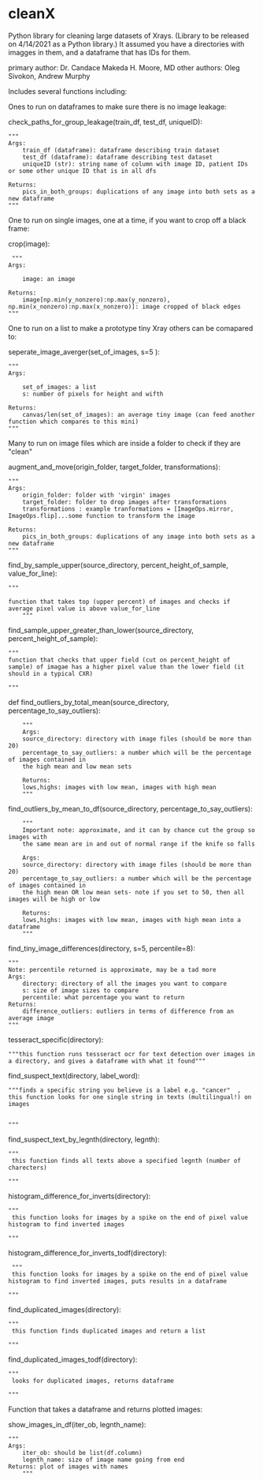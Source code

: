 # cleanX
Python library for cleaning large datasets of Xrays. (Library to be released on 4/14/2021 as a Python library.)
It assumed you have a directories with imagges in them, and a dataframe that has IDs for them. 

primary author: Dr. Candace Makeda H. Moore, MD
other authors: Oleg Sivokon, Andrew Murphy

Includes several functions including: 


Ones to run on dataframes to make sure there is no image leakage: 

check_paths_for_group_leakage(train_df, test_df, uniqueID):

    """
    Args:
        train_df (dataframe): dataframe describing train dataset
        test_df (dataframe): dataframe describing test dataset
        uniqueID (str): string name of column with image ID, patient IDs or some other unique ID that is in all dfs
    
    Returns:
        pics_in_both_groups: duplications of any image into both sets as a new dataframe
    """
    
    
One to run on single images, one at a time, if you want to crop off a black frame:

crop(image):

     """
    Args:
        
        image: an image 
    
    Returns:
        image[np.min(y_nonzero):np.max(y_nonzero), np.min(x_nonzero):np.max(x_nonzero)]: image cropped of black edges
    """
    
   
One to run on a list to make a prototype tiny Xray others can be comapared to: 


seperate_image_averger(set_of_images, s=5 ):

    """
    Args:
        
        set_of_images: a list 
        s: number of pixels for height and wifth
    
    Returns:
        canvas/len(set_of_images): an average tiny image (can feed another function which compares to this mini)
    """
    
Many to run on image files which are inside a folder to check if they are "clean"

augment_and_move(origin_folder, target_folder, transformations):
    
    """
    Args:
        origin_folder: folder with 'virgin' images
        target_folder: folder to drop images after transformations
        transformations : example tranformations = [ImageOps.mirror, ImageOps.flip]...some function to transform the image
    
    Returns:
        pics_in_both_groups: duplications of any image into both sets as a new dataframe
    """
   


find_by_sample_upper(source_directory, percent_height_of_sample,  value_for_line):
 
    """

    function that takes top (upper percent) of images and checks if average pixel value is above value_for_line
        """         

find_sample_upper_greater_than_lower(source_directory, percent_height_of_sample):
 
    """
    function that checks that upper field (cut on percent_height of sample) of imagae has a higher pixel value than the lower field (it should in a typical CXR)
     
    """
    
def find_outliers_by_total_mean(source_directory, percentage_to_say_outliers):

        """
        Args:
        source_directory: directory with image files (should be more than 20)
        percentage_to_say_outliers: a number which will be the percentage of images contained in 
        the high mean and low mean sets
    
        Returns:
        lows,highs: images with low mean, images with high mean
        """
        


find_outliers_by_mean_to_df(source_directory, percentage_to_say_outliers):

        """
        Important note: approximate, and it can by chance cut the group so images with 
        the same mean are in and out of normal range if the knife so falls
        
        Args:
        source_directory: directory with image files (should be more than 20)
        percentage_to_say_outliers: a number which will be the percentage of images contained in 
        the high mean OR low mean sets- note if you set to 50, then all images will be high or low
    
        Returns:
        lows,highs: images with low mean, images with high mean into a dataframe
        """
        


find_tiny_image_differences(directory, s=5, percentile=8): 

    """
    Note: percentile returned is approximate, may be a tad more 
    Args:
        directory: directory of all the images you want to compare
        s: size of image sizes to compare
        percentile: what percentage you want to return
    Returns:
        difference_outliers: outliers in terms of difference from an average image
    """
      

tesseract_specific(directory):

 
    """this function runs tessseract ocr for text detection over images in a directory, and gives a dataframe with what it found"""
   

find_suspect_text(directory, label_word):
 
    """finds a specific string you believe is a label e.g. "cancer"  , this function looks for one single string in texts (multilingual!) on images

     
    """

find_suspect_text_by_legnth(directory, legnth):
 
    """
     this function finds all texts above a specified legnth (number of charecters)
      
    """
   
histogram_difference_for_inverts(directory):
 
    """
     this function looks for images by a spike on the end of pixel value histogram to find inverted images
      
    """
          
histogram_difference_for_inverts_todf(directory):


     """
     this function looks for images by a spike on the end of pixel value histogram to find inverted images, puts results in a dataframe
      
    """
    

find_duplicated_images(directory):
 
    """
     this function finds duplicated images and return a list
      
    """
   
find_duplicated_images_todf(directory):
 
    """
     looks for duplicated images, returns dataframe
     
    """

Function that takes a dataframe and returns plotted images:

show_images_in_df(iter_ob, legnth_name):

    """
    Args:
        iter_ob: should be list(df.column)
        legnth_name: size of image name going from end
    Returns: plot of images with names    
        """
    
           
